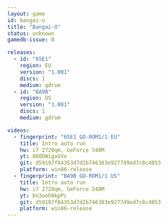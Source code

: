 ```yaml
---
layout: game
id: bangai-o
title: "Bangai-O"
status: unknown
gamedb-issue: 0

releases:
  - id: "65E1"
    region: EU
    version: "1.001"
    discs: 1
    medium: gdrom
  - id: "BA9B"
    region: US
    version: "1.001"
    discs: 1
    medium: gdrom

videos:
  - fingerprint: "65E1 GD-ROM1/1 EU"
    title: Intro auto run
    hw: i7 2720qm, GeForce 540M
    yt: 86ODWigxGVo
    git: d59197f84353d7d2b746383e9277d9ed7c8c4053
    platform: win86-release
  - fingerprint: "BA9B GD-ROM1/1 US"
    title: Intro auto run
    hw: i7 2720qm, GeForce 540M
    yt: bn3oehNkpPc
    git: d59197f84353d7d2b746383e9277d9ed7c8c4053
    platform: win86-release
---
```

